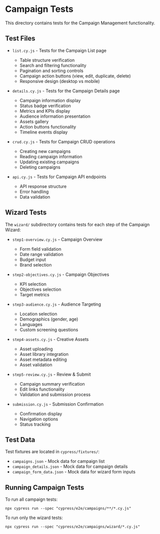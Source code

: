 # Campaign Tests

This directory contains tests for the Campaign Management functionality.

## Test Files

- `list.cy.js` - Tests for the Campaign List page

  - Table structure verification
  - Search and filtering functionality
  - Pagination and sorting controls
  - Campaign action buttons (view, edit, duplicate, delete)
  - Responsive design (desktop vs mobile)

- `details.cy.js` - Tests for the Campaign Details page

  - Campaign information display
  - Status badge verification
  - Metrics and KPIs display
  - Audience information presentation
  - Assets gallery
  - Action buttons functionality
  - Timeline events display

- `crud.cy.js` - Tests for Campaign CRUD operations

  - Creating new campaigns
  - Reading campaign information
  - Updating existing campaigns
  - Deleting campaigns

- `api.cy.js` - Tests for Campaign API endpoints
  - API response structure
  - Error handling
  - Data validation

## Wizard Tests

The `wizard/` subdirectory contains tests for each step of the Campaign Wizard:

- `step1-overview.cy.js` - Campaign Overview

  - Form field validation
  - Date range validation
  - Budget input
  - Brand selection

- `step2-objectives.cy.js` - Campaign Objectives

  - KPI selection
  - Objectives selection
  - Target metrics

- `step3-audience.cy.js` - Audience Targeting

  - Location selection
  - Demographics (gender, age)
  - Languages
  - Custom screening questions

- `step4-assets.cy.js` - Creative Assets

  - Asset uploading
  - Asset library integration
  - Asset metadata editing
  - Asset validation

- `step5-review.cy.js` - Review & Submit

  - Campaign summary verification
  - Edit links functionality
  - Validation and submission process

- `submission.cy.js` - Submission Confirmation
  - Confirmation display
  - Navigation options
  - Status tracking

## Test Data

Test fixtures are located in `cypress/fixtures/`:

- `campaigns.json` - Mock data for campaign list
- `campaign_details.json` - Mock data for campaign details
- `campaign_form_data.json` - Mock data for wizard form inputs

## Running Campaign Tests

To run all campaign tests:

```
npx cypress run --spec "cypress/e2e/campaigns/**/*.cy.js"
```

To run only the wizard tests:

```
npx cypress run --spec "cypress/e2e/campaigns/wizard/*.cy.js"
```
